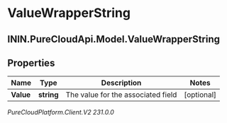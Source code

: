 # ValueWrapperString

## ININ.PureCloudApi.Model.ValueWrapperString

## Properties

|Name | Type | Description | Notes|
|------------ | ------------- | ------------- | -------------|
| **Value** | **string** | The value for the associated field | [optional] |



_PureCloudPlatform.Client.V2 231.0.0_
